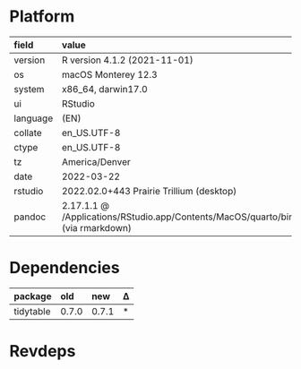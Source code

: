 # Platform

|field    |value                                                                           |
|:--------|:-------------------------------------------------------------------------------|
|version  |R version 4.1.2 (2021-11-01)                                                    |
|os       |macOS Monterey 12.3                                                             |
|system   |x86_64, darwin17.0                                                              |
|ui       |RStudio                                                                         |
|language |(EN)                                                                            |
|collate  |en_US.UTF-8                                                                     |
|ctype    |en_US.UTF-8                                                                     |
|tz       |America/Denver                                                                  |
|date     |2022-03-22                                                                      |
|rstudio  |2022.02.0+443 Prairie Trillium (desktop)                                        |
|pandoc   |2.17.1.1 @ /Applications/RStudio.app/Contents/MacOS/quarto/bin/ (via rmarkdown) |

# Dependencies

|package   |old   |new   |Δ  |
|:---------|:-----|:-----|:--|
|tidytable |0.7.0 |0.7.1 |*  |

# Revdeps

